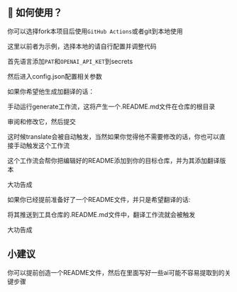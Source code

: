 ## 🌸 如何使用？
你可以选择fork本项目后使用`GitHub Actions`或者git到本地使用

这里以前者为示例，选择本地的请自行配置并调整代码

首先语言添加`PAT`和`OPENAI_API_KET`到secrets

然后进入config.json配置相关参数

如果你希望他生成加翻译的话：

手动运行generate工作流，这将产生一个.README.md文件在仓库的根目录

审阅和修改它，然后提交

这时候translate会被自动触发，当然如果你觉得他不需要修改的话，你也可以直接手动触发这个工作流

这个工作流会帮你把编辑好的README添加到你的目标仓库，并为其添加翻译版本

大功告成

如果你已经提前准备好了一个README文件，并只是希望翻译的话:

将其推送到工具仓库的.README.md文件中，翻译工作流就会被触发

大功告成

## 小建议
你可以提前创造一个README文件，然后在里面写好一些ai可能不容易提取到的关键步骤